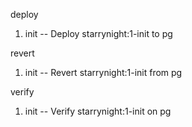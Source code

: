 deploy
1. init
-- Deploy starrynight:1-init to pg



revert
1. init
-- Revert starrynight:1-init from pg

verify
1. init
-- Verify starrynight:1-init on pg

